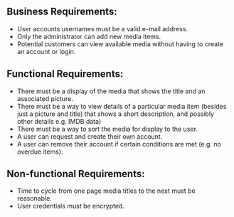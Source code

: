 ## Business Requirements:
* User accounts usernames must be a valid e-mail address.
* Only the administrator can add new media items.
* Potential customers can view available media without having to create an account or login.

## Functional Requirements:
* There must be a display of the media that shows the title and an associated picture.
* There must be a way to view details of a particular media item (besides just a picture and title) that shows a short description, and possibly other details e.g. IMDB data)
* There must be a way to sort the media for display to the user.
* A user can request and create their own account.
* A user can remove their account if certain conditions are met (e.g. no overdue items).
  
## Non-functional Requirements:
* Time to cycle from one page media titles to the next must be reasonable.
* User credentials must be encrypted.
